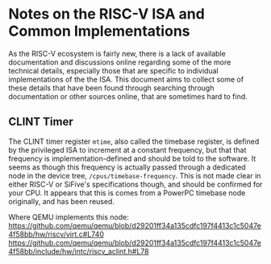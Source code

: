 # Notes on the RISC-V ISA and Common Implementations

As the RISC-V ecosystem is fairly new, there is a lack of available documentation and discussions online regarding some of the more technical details, especially those that are specific to individual implementations of the the ISA. This document aims to collect some of these details that have been found through searching through documentation or other sources online, that are sometimes hard to find.

## CLINT Timer
The CLINT timer register `mtime`, also called the timebase register, is defined by the privileged ISA to increment at a constant frequency, but that that frequency is implementation-defined and should be told to the software. It seems as though this frequency is actually passed through a dedicated node in the device tree, `/cpus/timebase-frequency`. This is not made clear in either RISC-V or SiFive's specifications though, and should be confirmed for your CPU. It appears that this is comes from a PowerPC timebase node originally, and has been reused.

Where QEMU implements this node:
https://github.com/qemu/qemu/blob/d29201ff34a135cdfc197f4413c1c5047e4f58bb/hw/riscv/virt.c#L740
https://github.com/qemu/qemu/blob/d29201ff34a135cdfc197f4413c1c5047e4f58bb/include/hw/intc/riscv_aclint.h#L78

